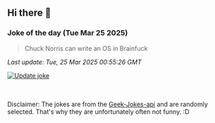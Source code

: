 ## Hi there 👋

### Joke of the day (Tue Mar 25 2025)
<!-- joke -->
>Chuck Norris can write an OS in Brainfuck
<!-- /joke -->

*Last update: Tue, 25 Mar 2025 00:55:26 GMT*

[![Update joke](https://github.com/nclskfm/nclskfm/actions/workflows/joke.yml/badge.svg)](https://github.com/nclskfm/nclskfm/actions/workflows/joke.yml)

<br><br>
Disclaimer: The jokes are from the [Geek-Jokes-api](https://github.com/sameerkumar18/geek-joke-api) and are randomly selected. That's why they are unfortunately often not funny. :D
